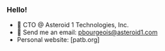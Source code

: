 ### Hello!

- 🔭 CTO @ Asteroid 1 Technologies, Inc.
- 💬 Send me an email: pbourgeois@asteroid1.com
- Personal website: [patb.org]
